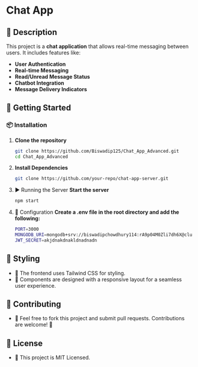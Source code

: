 # Chat App

## 📌 Description
This project is a **chat application** that allows real-time messaging between users. It includes features like:
- **User Authentication**
- **Real-time Messaging**
- **Read/Unread Message Status**
- **Chatbot Integration**
- **Message Delivery Indicators**

## 🚀 Getting Started

### 📦 Installation
1. **Clone the repository**  
   ```sh
   git clone https://github.com/Biswadip125/Chat_App_Advanced.git
   cd Chat_App_Advanced
   
2. **Install Dependencies**
    ```sh
    git clone https://github.com/your-repo/chat-app-server.git

3. ▶️ Running the Server
    **Start the server**
    ```sh
   npm start

4. 🔧 Configuration
   **Create a .env file in the root directory and add the following:**
    ````sh
    PORT=3000
    MONGODB_URI=mongodb+srv://biswadipchowdhury114:rA9p04M0Zli7dh6X@cluster0.10jen.mongodb.net/?retryWrites=true&w=majority&appName=Cluster0
    JWT_SECRET=akjdnakdnakldnadnadn

## 🎨 Styling
- 🔹 The frontend uses Tailwind CSS for styling.
- 🔹 Components are designed with a responsive layout for a seamless user experience.

## 🤝 Contributing
- 🔹 Feel free to fork this project and submit pull requests. Contributions are welcome! 🎉

## 📜 License
- 🔹 This project is MIT Licensed.

